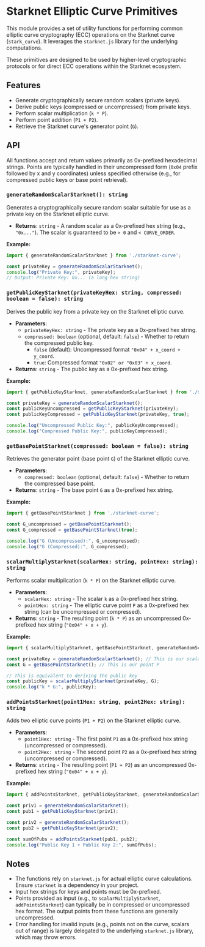 # Starknet Elliptic Curve Primitives

This module provides a set of utility functions for performing common elliptic curve cryptography (ECC) operations on the Starknet curve (`stark_curve`). It leverages the `starknet.js` library for the underlying computations.

These primitives are designed to be used by higher-level cryptographic protocols or for direct ECC operations within the Starknet ecosystem.

## Features

- Generate cryptographically secure random scalars (private keys).
- Derive public keys (compressed or uncompressed) from private keys.
- Perform scalar multiplication (`k * P`).
- Perform point addition (`P1 + P2`).
- Retrieve the Starknet curve's generator point (`G`).

## API

All functions accept and return values primarily as 0x-prefixed hexadecimal strings. Points are typically handled in their uncompressed form (`0x04` prefix followed by x and y coordinates) unless specified otherwise (e.g., for compressed public keys or base point retrieval).

### `generateRandomScalarStarknet(): string`

Generates a cryptographically secure random scalar suitable for use as a private key on the Starknet elliptic curve.

- **Returns**: `string` - A random scalar as a 0x-prefixed hex string (e.g., `"0x..."`). The scalar is guaranteed to be `> 0` and `< CURVE_ORDER`.

**Example:**
```typescript
import { generateRandomScalarStarknet } from './starknet-curve';

const privateKey = generateRandomScalarStarknet();
console.log("Private Key:", privateKey);
// Output: Private Key: 0x... (a long hex string)
```

### `getPublicKeyStarknet(privateKeyHex: string, compressed: boolean = false): string`

Derives the public key from a private key on the Starknet elliptic curve.

- **Parameters**:
  - `privateKeyHex: string` - The private key as a 0x-prefixed hex string.
  - `compressed: boolean` (optional, default: `false`) - Whether to return the compressed public key. 
    - `false` (default): Uncompressed format `"0x04" + x_coord + y_coord`.
    - `true`: Compressed format `"0x02" or "0x03" + x_coord`.
- **Returns**: `string` - The public key as a 0x-prefixed hex string.

**Example:**
```typescript
import { getPublicKeyStarknet, generateRandomScalarStarknet } from './starknet-curve';

const privateKey = generateRandomScalarStarknet();
const publicKeyUncompressed = getPublicKeyStarknet(privateKey);
const publicKeyCompressed = getPublicKeyStarknet(privateKey, true);

console.log("Uncompressed Public Key:", publicKeyUncompressed);
console.log("Compressed Public Key:", publicKeyCompressed);
```

### `getBasePointStarknet(compressed: boolean = false): string`

Retrieves the generator point (base point `G`) of the Starknet elliptic curve.

- **Parameters**:
  - `compressed: boolean` (optional, default: `false`) - Whether to return the compressed base point.
- **Returns**: `string` - The base point `G` as a 0x-prefixed hex string.

**Example:**
```typescript
import { getBasePointStarknet } from './starknet-curve';

const G_uncompressed = getBasePointStarknet();
const G_compressed = getBasePointStarknet(true);

console.log("G (Uncompressed):", G_uncompressed);
console.log("G (Compressed):", G_compressed);
```

### `scalarMultiplyStarknet(scalarHex: string, pointHex: string): string`

Performs scalar multiplication (`k * P`) on the Starknet elliptic curve.

- **Parameters**:
  - `scalarHex: string` - The scalar `k` as a 0x-prefixed hex string.
  - `pointHex: string` - The elliptic curve point `P` as a 0x-prefixed hex string (can be uncompressed or compressed).
- **Returns**: `string` - The resulting point (`k * P`) as an uncompressed 0x-prefixed hex string (`"0x04" + x + y`).

**Example:**
```typescript
import { scalarMultiplyStarknet, getBasePointStarknet, generateRandomScalarStarknet } from './starknet-curve';

const privateKey = generateRandomScalarStarknet(); // This is our scalar k
const G = getBasePointStarknet(); // This is our point P

// This is equivalent to deriving the public key
const publicKey = scalarMultiplyStarknet(privateKey, G);
console.log("k * G:", publicKey);
```

### `addPointsStarknet(point1Hex: string, point2Hex: string): string`

Adds two elliptic curve points (`P1 + P2`) on the Starknet elliptic curve.

- **Parameters**:
  - `point1Hex: string` - The first point `P1` as a 0x-prefixed hex string (uncompressed or compressed).
  - `point2Hex: string` - The second point `P2` as a 0x-prefixed hex string (uncompressed or compressed).
- **Returns**: `string` - The resulting point (`P1 + P2`) as an uncompressed 0x-prefixed hex string (`"0x04" + x + y`).

**Example:**
```typescript
import { addPointsStarknet, getPublicKeyStarknet, generateRandomScalarStarknet } from './starknet-curve';

const priv1 = generateRandomScalarStarknet();
const pub1 = getPublicKeyStarknet(priv1);

const priv2 = generateRandomScalarStarknet();
const pub2 = getPublicKeyStarknet(priv2);

const sumOfPubs = addPointsStarknet(pub1, pub2);
console.log("Public Key 1 + Public Key 2:", sumOfPubs);
```

## Notes

- The functions rely on `starknet.js` for actual elliptic curve calculations. Ensure `starknet` is a dependency in your project.
- Input hex strings for keys and points must be 0x-prefixed.
- Points provided as input (e.g., to `scalarMultiplyStarknet`, `addPointsStarknet`) can typically be in compressed or uncompressed hex format. The output points from these functions are generally uncompressed.
- Error handling for invalid inputs (e.g., points not on the curve, scalars out of range) is largely delegated to the underlying `starknet.js` library, which may throw errors. 